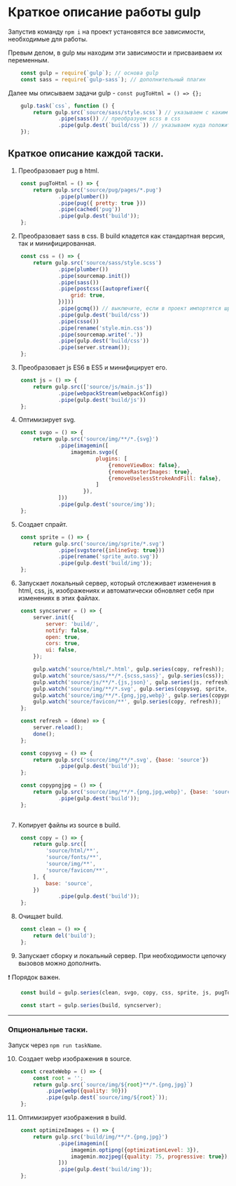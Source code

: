 # Краткоe описание работы gulp

Запустив команду `npm i` на проект установятся все зависимости, необходимые для работы.

Превым делом, в gulp мы находим эти зависимости и присваиваем их переменным.

```js
	const gulp = require(`gulp`); // основа gulp
	const sass = require(`gulp-sass`); // дополнительный плагин
```

Далее мы описываем задачи gulp - `const pugToHtml = () => {};`

```js
	gulp.task(`css`, function () {
		return gulp.src(`source/sass/style.scss`) // указываем с каким файлом мы работаем
				.pipe(sass()) // преобразуем scss в css
				.pipe(gulp.dest(`build/css`)) // указываем куда положить результат преобразования
	});
```

## Краткое описание каждой таски.

1. Преобразовает pug в html.

```js
	const pugToHtml = () => {
		return gulp.src('source/pug/pages/*.pug')
				.pipe(plumber())
				.pipe(pug({ pretty: true }))
				.pipe(cached('pug'))
				.pipe(gulp.dest('build'));
	};
```

2. Преобразовает sass в css. В build кладется как стандартная версия, так и минифицированная.

```js
	const css = () => {
		return gulp.src('source/sass/style.scss')
				.pipe(plumber())
				.pipe(sourcemap.init())
				.pipe(sass())
				.pipe(postcss([autoprefixer({
					grid: true,
				})]))
				.pipe(gcmq()) // выключите, если в проект импортятся шрифты через ссылку на внешний источник
				.pipe(gulp.dest('build/css'))
				.pipe(csso())
				.pipe(rename('style.min.css'))
				.pipe(sourcemap.write('.'))
				.pipe(gulp.dest('build/css'))
				.pipe(server.stream());
	};
```

3. Преобразовает js ES6 в ES5 и минифицирует его. 

```js
	const js = () => {
		return gulp.src(['source/js/main.js'])
				.pipe(webpackStream(webpackConfig))
				.pipe(gulp.dest('build/js'))
	};
```

4. Оптимизирует svg.

```js
	const svgo = () => {
		return gulp.src('source/img/**/*.{svg}')
				.pipe(imagemin([
					imagemin.svgo({
							plugins: [
								{removeViewBox: false},
								{removeRasterImages: true},
								{removeUselessStrokeAndFill: false},
							]
						}),
				]))
				.pipe(gulp.dest('source/img'));
	};
```

5. Создает спрайт.

```js
	const sprite = () => {
		return gulp.src('source/img/sprite/*.svg')
				.pipe(svgstore({inlineSvg: true}))
				.pipe(rename('sprite_auto.svg'))
				.pipe(gulp.dest('build/img'));
	};
```

6. Запускает локальный сервер, который отслеживает изменения в html, css, js, изображениях и автоматически обновляет себя при изменениях в этих файлах.

```js
	const syncserver = () => {
		server.init({
			server: 'build/',
			notify: false,
			open: true,
			cors: true,
			ui: false,
		});

		gulp.watch('source/html/*.html', gulp.series(copy, refresh));
		gulp.watch('source/sass/**/*.{scss,sass}', gulp.series(css));
		gulp.watch('source/js/**/*.{js,json}', gulp.series(js, refresh));
		gulp.watch('source/img/**/*.svg', gulp.series(copysvg, sprite, refresh));
		gulp.watch('source/img/**/*.{png,jpg,webp}', gulp.series(copypngjpg, refresh));
		gulp.watch('source/favicon/**', gulp.series(copy, refresh));
	};

	const refresh = (done) => {
		server.reload();
		done();
	};

	const copysvg = () => {
		return gulp.src('source/img/**/*.svg', {base: 'source'})
				.pipe(gulp.dest('build'));
	};

	const copypngjpg = () => {
		return gulp.src('source/img/**/*.{png,jpg,webp}', {base: 'source'})
				.pipe(gulp.dest('build'));
	};
			
```

7. Копирует файлы из source в build.

```js
	const copy = () => {
		return gulp.src([
			'source/html/**',
			'source/fonts/**',
			'source/img/**',
			'source/favicon/**',
		], {
			base: 'source',
		})
				.pipe(gulp.dest('build'));
	};
```

8. Очищает build.

```js
	const clean = () => {
		return del('build');
	};
```

9. Запускает сборку и локальный сервер. При необходимости цепочку вызовов можно дополнить. 

❗ Порядок важен.

```js
	const build = gulp.series(clean, svgo, copy, css, sprite, js, pugToHtml);

	const start = gulp.series(build, syncserver);
```

---

### Опциональные таски. 
Запуск через `npm run taskName`.

10. Создает webp изображения в source.

```js
	const createWebp = () => {
		const root = '';
		return gulp.src(`source/img/${root}**/*.{png,jpg}`)
			.pipe(webp({quality: 90}))
			.pipe(gulp.dest(`source/img/${root}`));
	};
```

11. Оптимизирует изображения в build.

```js
	const optimizeImages = () => {
		return gulp.src('build/img/**/*.{png,jpg}')
				.pipe(imagemin([
					imagemin.optipng({optimizationLevel: 3}),
					imagemin.mozjpeg({quality: 75, progressive: true}),
				]))
				.pipe(gulp.dest('build/img'));
	};
```
